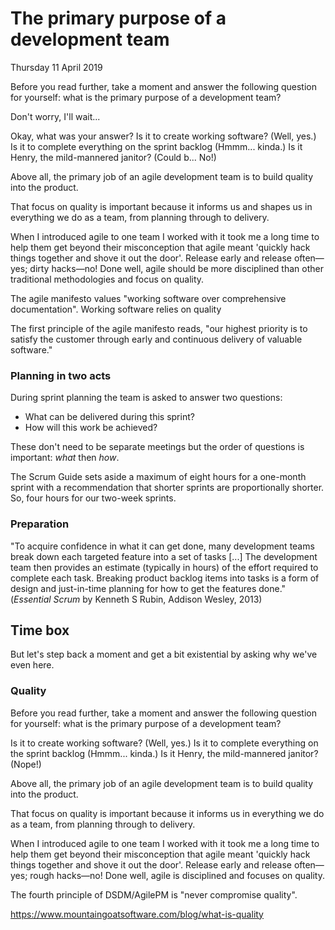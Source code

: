 # The primary purpose of a development team

Thursday 11 April 2019

Before you read further, take a moment and answer the following question for yourself: what is the primary purpose of a development team?

Don't worry, I'll wait...

Okay, what was your answer? Is it to create working software? (Well, yes.) Is it to complete everything on the sprint backlog (Hmmm... kinda.) Is it Henry, the mild-mannered janitor? (Could b... No!)

Above all, the primary job of an agile development team is to build quality into the product.

That focus on quality is important because it informs us and shapes us in everything we do as a team, from planning through to delivery.

When I introduced agile to one team I worked with it took me a long time to help them get beyond their misconception that agile meant 'quickly hack things together and shove it out the door'. Release early and release often—yes; dirty hacks—no! Done well, agile should be more disciplined than other traditional methodologies and focus on quality.





The agile manifesto values "working software over comprehensive documentation". Working software relies on quality

The first principle of the agile manifesto reads, "our highest priority is to satisfy the customer through early and continuous delivery of valuable software."




### Planning in two acts

During sprint planning the team is asked to answer two questions:

* What can be delivered during this sprint?
* How will this work be achieved?

These don't need to be separate meetings but the order of questions is important: _what_ then _how_.

The Scrum Guide sets aside a maximum of eight hours for a one-month sprint with a recommendation that shorter sprints are proportionally shorter. So, four hours for our two-week sprints.


### Preparation














"To acquire confidence in what it can get done, many development teams break down each targeted feature into a set of tasks [...] The development team then provides an estimate (typically in hours) of the effort required to complete each task. Breaking product backlog items into tasks is a form of design and just-in-time planning for how to get the features done." (_Essential Scrum_ by Kenneth S Rubin, Addison Wesley, 2013)






## Time box




 But let's step back a moment and get a bit existential by asking why we've even here.


### Quality

Before you read further, take a moment and answer the following question for yourself: what is the primary purpose of a development team?

Is it to create working software? (Well, yes.) Is it to complete everything on the sprint backlog (Hmmm... kinda.) Is it Henry, the mild-mannered janitor? (Nope!)

Above all, the primary job of an agile development team is to build quality into the product.

That focus on quality is important because it informs us in everything we do as a team, from planning through to delivery.

When I introduced agile to one team I worked with it took me a long time to help them get beyond their misconception that agile meant 'quickly hack things together and shove it out the door'. Release early and release often—yes; rough hacks—no! Done well, agile is disciplined and focuses on quality.

The fourth principle of DSDM/AgilePM is "never compromise quality".




https://www.mountaingoatsoftware.com/blog/what-is-quality


